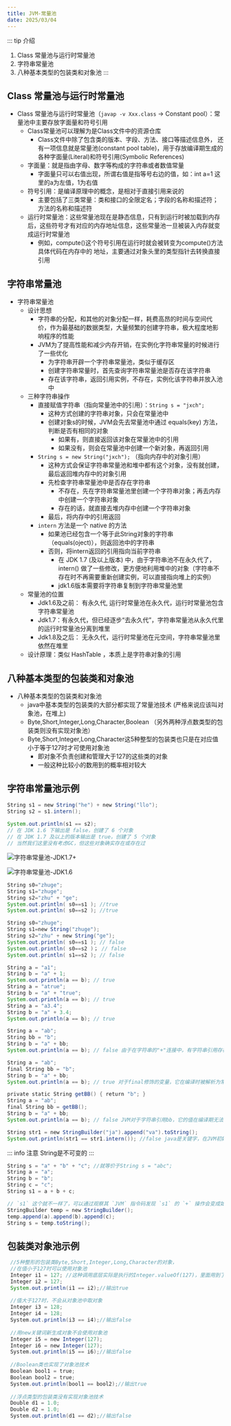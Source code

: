 ```yaml
---
title: JVM-常量池
date: 2025/03/04
---
```


::: tip 介绍
1. Class 常量池与运行时常量池
2. 字符串常量池
3. 八种基本类型的包装类和对象池
:::

## Class 常量池与运行时常量池

- Class 常量池与运行时常量池（`javap -v Xxx.class` -> Constant pool）：常量池中主要存放字面量和符号引用
	- Class常量池可以理解为是Class文件中的资源仓库
		- Class文件中除了包含类的版本、字段、方法、接口等描述信息外， 还有一项信息就是常量池(constant pool table)，用于存放编译期生成的各种字面量(Literal)和符号引用(Symbolic References)
	- 字面量：就是指由字母、数字等构成的字符串或者数值常量
		- 字面量只可以右值出现，所谓右值是指等号右边的值，如：int a=1 这里的a为左值，1为右值
	- 符号引用：是编译原理中的概念，是相对于直接引用来说的
		- 主要包括了三类常量：类和接口的全限定名；字段的名称和描述符；方法的名称和描述符
	- 运行时常量池：这些常量池现在是静态信息，只有到运行时被加载到内存后，这些符号才有对应的内存地址信息，这些常量池一旦被装入内存就变成运行时常量池
		- 例如，compute()这个符号引用在运行时就会被转变为compute()方法具体代码在内存中的 地址，主要通过对象头里的类型指针去转换直接引用

## 字符串常量池
- 字符串常量池
	- 设计思想
		- 字符串的分配，和其他的对象分配一样，耗费高昂的时间与空间代价，作为最基础的数据类型，大量频繁的创建字符串，极大程度地影响程序的性能
		- JVM为了提高性能和减少内存开销，在实例化字符串常量的时候进行了一些优化
			- 为字符串开辟一个字符串常量池，类似于缓存区
			- 创建字符串常量时，首先查询字符串常量池是否存在该字符串
			- 存在该字符串，返回引用实例，不存在，实例化该字符串并放入池中
	- 三种字符串操作
		- 直接赋值字符串（指向常量池中的引用）：`String s = "jxch";`
			- 这种方式创建的字符串对象，只会在常量池中
			- 创建对象s的时候，JVM会先去常量池中通过 equals(key) 方法，判断是否有相同的对象
				- 如果有，则直接返回该对象在常量池中的引用
				- 如果没有，则会在常量池中创建一个新对象，再返回引用
		- `String s = new String("jxch");` （指向内存中的对象引用）
			- 这种方式会保证字符串常量池和堆中都有这个对象，没有就创建，最后返回堆内存中的对象引用
			- 先检查字符串常量池中是否存在字符串
				- 不存在，先在字符串常量池里创建一个字符串对象；再去内存中创建一个字符串对象
				- 存在的话，就直接去堆内存中创建一个字符串对象
			- 最后，将内存中的引用返回
		- `intern` 方法是一个 native 的方法
			- 如果池已经包含一个等于此String对象的字符串（equals(oject)），则返回池中的字符串
			- 否则，将intern返回的引用指向当前字符串
				- 在 JDK 1.7 (及以上版本) 中，由于字符串池不在永久代了，intern() 做了一些修改，更方便地利用堆中的对象（字符串不存在时不再需要重新创建实例，可以直接指向堆上的实例）
				- jdk1.6版本需要将字符串复制到字符串常量池里
	- 常量池的位置
		- Jdk1.6及之前： 有永久代, 运行时常量池在永久代，运行时常量池包含字符串常量池
		- Jdk1.7：有永久代，但已经逐步“去永久代”，字符串常量池从永久代里的运行时常量池分离到堆里
		- Jdk1.8及之后： 无永久代，运行时常量池在元空间，字符串常量池里依然在堆里
	- 设计原理：类似 HashTable ，本质上是字符串对象的引用

## 八种基本类型的包装类和对象池
- 八种基本类型的包装类和对象池
	- java中基本类型的包装类的大部分都实现了常量池技术 (严格来说应该叫对象池，在堆上)
	- Byte,Short,Integer,Long,Character,Boolean （另外两种浮点数类型的包装类则没有实现对象池）
	- Byte,Short,Integer,Long,Character这5种整型的包装类也只是在对应值小于等于127时才可使用对象池
		- 即对象不负责创建和管理大于127的这些类的对象
		- 一般这种比较小的数用到的概率相对较大


## 字符串常量池示例

```java
String s1 = new String("he") + new String("llo");
String s2 = s1.intern();
 
System.out.println(s1 == s2);
// 在 JDK 1.6 下输出是 false，创建了 6 个对象
// 在 JDK 1.7 及以上的版本输出是 true，创建了 5 个对象 
// 当然我们这里没有考虑GC，但这些对象确实存在或存在过
```

![字符串常量池-JDK1.7+](static/JVM-常量池-字符串常量池-JDK1.7+.png)


![字符串常量池-JDK1.6](static/JVM-常量池-字符串常量池-JDK1.6.png)

```java
String s0="zhuge"; 
String s1="zhuge"; 
String s2="zhu" + "ge";
System.out.println( s0==s1 ); //true 
System.out.println( s0==s2 ); //true

String s0="zhuge";
String s1=new String("zhuge");
String s2="zhu" + new String("ge");
System.out.println( s0==s1 ); // false 
System.out.println( s0==s2 )； // false 
System.out.println( s1==s2 ); // false

String a = "a1";
String b = "a" + 1;
System.out.println(a == b); // true
String a = "atrue";
String b = "a" + "true";
System.out.println(a == b); // true
String a = "a3.4";
String b = "a" + 3.4;
System.out.println(a == b); // true

String a = "ab"; 
String bb = "b"; 
String b = "a" + bb;
System.out.println(a == b); // false 由于在字符串的"+"连接中，有字符串引用存在，而引用的值在程序编译期是无法确定的

String a = "ab";
final String bb = "b"; 
String b = "a" + bb;
System.out.println(a == b); // true 对于final修饰的变量，它在编译时被解析为常量值的一个本地拷贝存储到自己的常量池中或嵌入到它的字节码流中

private static String getBB() { return "b"; }
String a = "ab";
final String bb = getBB(); 
String b = "a" + bb;
System.out.println(a == b); // false JVM对于字符串引用bb，它的值在编译期无法确定，只能在程序运行期调用方法后，将方法的返回值和"a"来动态连接并分配地址为b

String str1 = new StringBuilder("ja").append("va").toString();
System.out.println(str1 == str1.intern()); //false java是关键字，在JVM初始化的相关类里肯定早就放进字符串常量池了
```

::: info 注意
String是不可变的
:::

```java
String s = "a" + "b" + "c"; //就等价于String s = "abc";
String a = "a";
String b = "b";
String c = "c";
String s1 = a + b + c;

// `s1` 这个就不一样了，可以通过观察其 `JVM` 指令码发现 `s1` 的 `+` 操作会变成如下操作
StringBuilder temp = new StringBuilder(); 
temp.append(a).append(b).append(c);
String s = temp.toString();
```

## 包装类对象池示例

```java
 //5种整形的包装类Byte,Short,Integer,Long,Character的对象，
 //在值小于127时可以使用对象池
 Integer i1 = 127; //这种调用底层实际是执行的Integer.valueOf(127)，里面用到了IntegerCache对象池 
 Integer i2 = 127;
 System.out.println(i1 == i2);//输出true
 
 //值大于127时，不会从对象池中取对象
 Integer i3 = 128;
 Integer i4 = 128;
 System.out.println(i3 == i4);//输出false
 
 //用new关键词新生成对象不会使用对象池
 Integer i5 = new Integer(127);
 Integer i6 = new Integer(127);
 System.out.println(i5 == i6);//输出false
 
 //Boolean类也实现了对象池技术
 Boolean bool1 = true;
 Boolean bool2 = true;
 System.out.println(bool1 == bool2);//输出true
 
 //浮点类型的包装类没有实现对象池技术
 Double d1 = 1.0;
 Double d2 = 1.0;
 System.out.println(d1 == d2);//输出false
```





